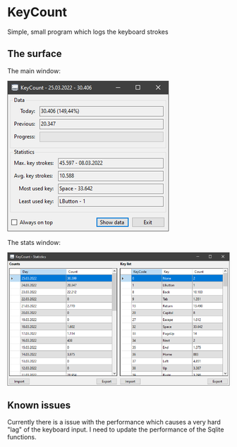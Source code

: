 # KeyCount

Simple, small program which logs the keyboard strokes

## The surface

The main window:

![main](images/main.png)

The stats window:

![stats](images/stats.png)

## Known issues

Currently there is a issue with the performance which causes a very hard "lag" of the keyboard input. I need to update the performance of the Sqlite functions.